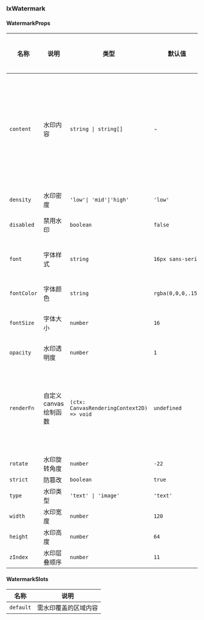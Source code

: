 
### IxWatermark

#### WatermarkProps

| 名称 | 说明 | 类型  | 默认值               | 全局配置 | 备注 |
| --- | --- | --- |-------------------| --- | --- |
| `content` | 水印内容 | `string \| string[]`         | - | - | 根据type值传入相应内容:<br>  `text`: 默认单行文本水印，支持多行文本，需传入字符串数组 <br>`image`: 图像水印 为保证图片高清且不被拉伸，需同时传入水印图片的宽高 width 和 height，建议使用2倍或3倍图源 |
| `density` | 水印密度 | `'low'\| 'mid'\|'high'` | `'low'` | - | 修改默认密度后，会根据输入的其它参数进行动态调整 |
| `disabled` | 禁用水印 | `boolean` | `false`           | - | - |
| `font`  | 字体样式       | `string`                          | `16px sans-serif` | - | 可控制字体粗细、字体类别等细节，请注意尽量使用`px`作为字体大小单位，[具体配置参考 CSS font](https://developer.mozilla.org/docs/Web/CSS/font) |
| `fontColor`   | 字体颜色 | `string` | `rgba(0,0,0,.15)` | - | - |
| `fontSize`    | 字体大小     | `number`                          | `16`              | - | 优先级高于`font`配置，但`font`配置时需注意必须包含CSS `fontSize`属性 |
| `opacity` | 水印透明度   | `number`               | `1`               | - | 默认透明度已由fontColor控制 |
| `renderFn` | 自定义canvas绘制函数   | `(ctx: CanvasRenderingContext2D) => void`               | `undefined`               | - |自定义canvas，用于支持保密的暗水印方案等<br>*函数将执行在组件canvas绘制结束处<br>* 可通过`ctx.clearRect(0, 0, ctx.canvas.width, ctx.canvas.height)`清除组件绘制内容 |
| `rotate` | 水印旋转角度 | `number` | `-22`             | - | 单位：度 |
| `strict` | 防篡改 | `boolean` | `true` | - | - |
| `type` | 水印类型 | `'text' \| 'image'`          | `'text'` | - | 不同的类型需要的`content`数据不同 |
| `width`       | 水印宽度     | `number`                          | `120`             | - | 图片水印前置参数 |
|`height`| 水印高度    | `number` | `64`              | - |图片水印前置参数|
| `zIndex` | 水印层叠顺序 | `number` | `11`              | - | - |

#### WatermarkSlots

| 名称 | 说明 |
| --- | --- |
| `default` | 需水印覆盖的区域内容 |
